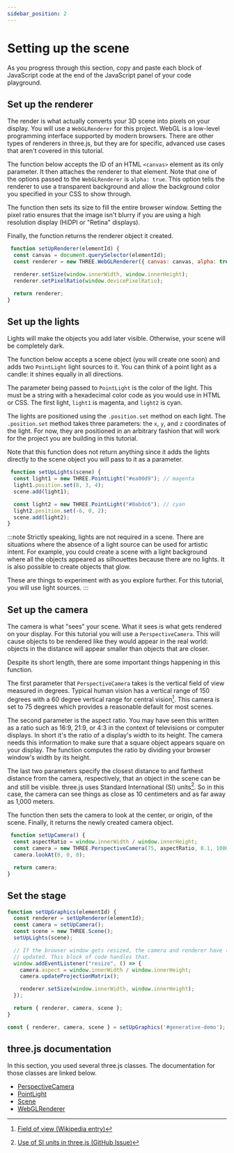 ```yaml
---
sidebar_position: 2
---
```


# Setting up the scene

As you progress through this section, copy and paste each block of JavaScript
code at the end of the JavaScript panel of your code playground.

## Set up the renderer

The render is what actually converts your 3D scene into pixels on your display.
You will use a `WebGLRenderer` for this project. WebGL is a low-level
programming interface supported by modern browsers. There are other types of
renderers in three.js, but they are for specific, advanced use cases that aren't
covered in this tutorial.

The function below accepts the ID of an HTML `<canvas>` element as its only
parameter. It then attaches the renderer to that element. Note that one of the
options passed to the `WebGLRenderer` is `alpha: true`. This option tells the
renderer to use a transparent background and allow the background color you
specified in your CSS to show through.

The function then sets its size to fill the entire browser window. Setting the
pixel ratio ensures that the image isn't blurry if you are using a high
resolution display (HiDPI or "Retina" displays).

Finally, the function returns the renderer object it created.

```javascript
 function setUpRenderer(elementId) {
  const canvas = document.querySelector(elementId);
  const renderer = new THREE.WebGLRenderer({ canvas: canvas, alpha: true });

  renderer.setSize(window.innerWidth, window.innerHeight);
  renderer.setPixelRatio(window.devicePixelRatio);

  return renderer;
}
```

## Set up the lights

Lights will make the objects you add later visible. Otherwise, your scene will
be completely dark.

The function below accepts a scene object (you will create one soon) and adds
two `PointLight` light sources to it. You can think of a point light as a
candle: it shines equally in all directions.

The parameter being passed to `PointLight` is the color of the light. This must
be a string with a hexadecimal color code as you would use in HTML or CSS. The
first light, `light1` is magenta, and `light2` is cyan.

The lights are positioned using the `.position.set` method on each light. The
`.position.set` method takes three parameters: the `x`, `y`, and `z`
coordinates of the light. For now, they are positioned in an arbitrary fashion
that will work for the project you are building in this tutorial.

Note that this function does not return anything since it adds the lights
directly to the scene object you will pass to it as a parameter.

```javascript
 function setUpLights(scene) {
  const light1 = new THREE.PointLight("#ea00d9"); // magenta
  light1.position.set(8, 3, 4);
  scene.add(light1);

  const light2 = new THREE.PointLight("#0abdc6"); // cyan
  light2.position.set(-6, 0, 2);
  scene.add(light2);
}
```

:::note
Strictly speaking, lights are not required in a scene. There are situations
where the absence of a light source can be used for artistic intent. For
example, you could create a scene with a light background where all the objects
appeared as silhouettes because there are no lights. It is also possible to
create objects that glow.

These are things to experiment with as you explore further. For this tutorial,
you will use light sources.
:::

## Set up the camera

The camera is what "sees" your scene. What it sees is what gets rendered on your
display. For this tutorial you will use a `PerspectiveCamera`. This will cause
objects to be rendered like they would appear in the real world: objects in the
distance will appear smaller than objects that are closer.

Despite its short length, there are some important things happening in this
function.

The first parameter that `PerspectiveCamera` takes is the vertical field of
view measured in degrees. Typical human vision has a vertical range of 150
degrees with a 60 degree vertical range for central vision[^1]. This camera is
set to 75 degrees which provides a reasonable default for most scenes.

The second parameter is the aspect ratio. You may have seen this written as a
ratio such as 16:9, 21:9, or 4:3 in the context of televisions or computer
displays. In short it's the ratio of a display's width to its height. The
camera needs this information to make sure that a square object appears square
on your display. The function computes the ratio by dividing your browser
window's width by its height.

The last two parameters specify the closest distance to and farthest distance
from the camera, respectively, that an object in the scene can be and still be
visible. three.js uses Standard International (SI) units[^2]. So in this case,
the camera can see things as close as 10 centimeters and as far away as 1,000
meters.

The function then sets the camera to look at the center, or origin, of the
scene. Finally, it returns the newly created camera object.

```javascript
 function setUpCamera() {
  const aspectRatio = window.innerWidth / window.innerHeight;
  const camera = new THREE.PerspectiveCamera(75, aspectRatio, 0.1, 1000);
  camera.lookAt(0, 0, 0);

  return camera;
}
```

## Set the stage

```javascript
function setUpGraphics(elementId) {
  const renderer = setUpRenderer(elementId);
  const camera = setUpCamera();
  const scene = new THREE.Scene();
  setUpLights(scene);

  // If the browser window gets resized, the camera and renderer have to be
  // updated. This block of code handles that.
  window.addEventListener("resize", () => {
    camera.aspect = window.innerWidth / window.innerHeight;
    camera.updateProjectionMatrix();

    renderer.setSize(window.innerWidth, window.innerHeight);
  });

  return { renderer, camera, scene };
}

const { renderer, camera, scene } = setUpGraphics('#generative-demo');
```

## three.js documentation

In this section, you used several three.js classes. The documentation for those
classes are linked below.

* [PerspectiveCamera](https://threejs.org/docs/index.html#api/en/cameras/PerspectiveCamera)
* [PointLight](https://threejs.org/docs/index.html#api/en/lights/PointLight)
* [Scene](https://threejs.org/docs/index.html#api/en/scenes/Scene)
* [WebGLRenderer](https://threejs.org/docs/index.html#api/en/renderers/WebGLRenderer)

[^1]: [Field of view (Wikipedia entry)](https://en.wikipedia.org/wiki/Field_of_view#Humans_and_animals)
[^2]: [Use of SI units in three.js (GitHub Issue)](https://github.com/mrdoob/three.js/issues/6259)
